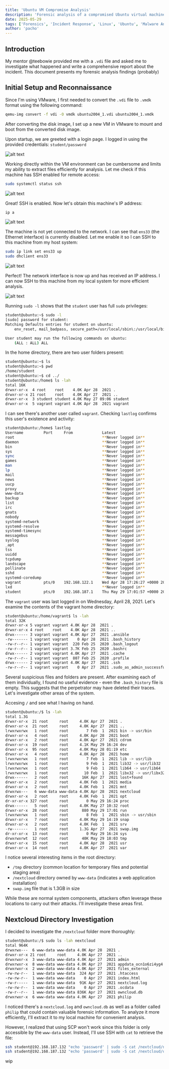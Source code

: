```yaml
---
title: 'Ubuntu VM Compromise Analysis'
description: 'Forensic analysis of a compromised Ubuntu virtual machine - investigating attack vectors, persistence mechanisms, and malicious activities'
date: 2025-05-29
tags: ['Forensics', 'Incident Response', 'Linux', 'Ubuntu', 'Malware Analysis']
author: 'pacho'
---
```


## Introduction

My mentor @teebowie provided me with a `.vdi` file and asked me to investigate what happened and write a comprehensive report about the incident. This document presents my forensic analysis findings (probably)

## Initial Setup and Reconnaissance

Since I'm using VMware, I first needed to convert the `.vdi` file to `.vmdk` format using the following command:

```bash
qemu-img convert -f vdi -O vmdk ubuntu2004_1.vdi ubuntu2004_1.vmdk
```

After converting the disk image, I set up a new VM in VMware to mount and boot from the converted disk image.

Upon startup, we are greeted with a login page. I logged in using the provided credentials: `student/password`

![alt text](<../../../assets/images/ubuntu_vm/ubuntun logged in.png>)

Working directly within the VM environment can be cumbersome and limits my ability to extract files efficiently for analysis. Let me check if this machine has SSH enabled for remote access:

```bash
sudo systemctl status ssh
```

![alt text](<../../../assets/images/ubuntu_vm/check ssh.png>)

Great! SSH is enabled. Now let's obtain this machine's IP address:

```bash
ip a
```

![alt text](<../../../assets/images/ubuntu_vm/ip a.png>)

The machine is not yet connected to the network. I can see that `ens33` (the Ethernet interface) is currently disabled. Let me enable it so I can SSH to this machine from my host system:

```bash
sudo ip link set ens33 up
sudo dhclient ens33
```

![alt text](<../../../assets/images/ubuntu_vm/ssh ip.png>)

Perfect! The network interface is now up and has received an IP address. I can now SSH to this machine from my local system for more efficient analysis.

![alt text](../../../assets/images/ubuntu_vm/sshed.png)

Running `sudo -l` shows that the `student` user has full `sudo` privileges:

```bash
student@ubuntu:~$ sudo -l
[sudo] password for student:
Matching Defaults entries for student on ubuntu:
    env_reset, mail_badpass, secure_path=/usr/local/sbin\:/usr/local/bin\:/usr/sbin\:/usr/bin\:/sbin\:/bin\:/snap/bin

User student may run the following commands on ubuntu:
    (ALL : ALL) ALL
```

In the home directory, there are two user folders present:

```bash
student@ubuntu:~$ ls
student@ubuntu:~$ pwd
/home/student
student@ubuntu:~$ cd ../
student@ubuntu:/home$ ls -lah
total 16K
drwxr-xr-x  4 root    root    4.0K Apr 28  2021 .
drwxr-xr-x 21 root    root    4.0K Apr 27  2021 ..
drwxr-xr-x  3 student student 4.0K May 27 09:06 student
drwxr-xr-x  5 vagrant vagrant 4.0K Apr 28  2021 vagrant
``` 

I can see there's another user called `vagrant`. Checking `lastlog` confirms this user's existence and activity:

```bash
student@ubuntu:/home$ lastlog
Username         Port     From             Latest
root                                       **Never logged in**
daemon                                     **Never logged in**
bin                                        **Never logged in**
sys                                        **Never logged in**
sync                                       **Never logged in**
games                                      **Never logged in**
man                                        **Never logged in**
lp                                         **Never logged in**
mail                                       **Never logged in**
news                                       **Never logged in**
uucp                                       **Never logged in**
proxy                                      **Never logged in**
www-data                                   **Never logged in**
backup                                     **Never logged in**
list                                       **Never logged in**
irc                                        **Never logged in**
gnats                                      **Never logged in**
nobody                                     **Never logged in**
systemd-network                            **Never logged in**
systemd-resolve                            **Never logged in**
systemd-timesync                           **Never logged in**
messagebus                                 **Never logged in**
syslog                                     **Never logged in**
_apt                                       **Never logged in**
tss                                        **Never logged in**
uuidd                                      **Never logged in**
tcpdump                                    **Never logged in**
landscape                                  **Never logged in**
pollinate                                  **Never logged in**
sshd                                       **Never logged in**
systemd-coredump                           **Never logged in**
vagrant          pts/0    192.168.122.1    Wed Apr 28 17:26:27 +0000 2021
lxd                                        **Never logged in**
student          pts/0    192.168.187.1    Thu May 29 17:01:57 +0000 2025
```

The `vagrant` user was last logged in on Wednesday, April 28, 2021. Let's examine the contents of the vagrant home directory:

```bash
student@ubuntu:/home/vagrant$ ls -lah
total 32K
drwxr-xr-x 5 vagrant vagrant 4.0K Apr 28  2021 .
drwxr-xr-x 4 root    root    4.0K Apr 28  2021 ..
drwx------ 3 vagrant vagrant 4.0K Apr 27  2021 .ansible
-rw------- 1 vagrant vagrant    0 Apr 28  2021 .bash_history
-rw-r--r-- 1 vagrant vagrant  220 Feb 25  2020 .bash_logout
-rw-r--r-- 1 vagrant vagrant 3.7K Feb 25  2020 .bashrc
drwx------ 2 vagrant vagrant 4.0K Apr 27  2021 .cache
-rw-r--r-- 1 vagrant vagrant  807 Feb 25  2020 .profile
drwx------ 2 vagrant vagrant 4.0K Apr 27  2021 .ssh
-rw-r--r-- 1 vagrant vagrant    0 Apr 27  2021 .sudo_as_admin_successful
```
Several suspicious files and folders are present. After examining each of them individually, I found no useful evidence - even the `.bash_history` file is empty. This suggests that the perpetrator may have deleted their traces. Let's investigate other areas of the system.

Accesing `/` and see what I having on hand.

```bash
student@ubuntu:/$ ls -lah
total 1.3G
drwxr-xr-x  21 root     root     4.0K Apr 27  2021 .
drwxr-xr-x  21 root     root     4.0K Apr 27  2021 ..
lrwxrwxrwx   1 root     root        7 Feb  1  2021 bin -> usr/bin
drwxr-xr-x   4 root     root     4.0K Apr 28  2021 boot
drwxr-xr-x   2 root     root     4.0K Apr 27  2021 cdrom
drwxr-xr-x  19 root     root     4.1K May 29 16:24 dev
drwxr-xr-x  95 root     root     4.0K May 28 01:19 etc
drwxr-xr-x   4 root     root     4.0K Apr 28  2021 home
lrwxrwxrwx   1 root     root        7 Feb  1  2021 lib -> usr/lib
lrwxrwxrwx   1 root     root        9 Feb  1  2021 lib32 -> usr/lib32
lrwxrwxrwx   1 root     root        9 Feb  1  2021 lib64 -> usr/lib64
lrwxrwxrwx   1 root     root       10 Feb  1  2021 libx32 -> usr/libx32
drwx------   2 root     root      16K Apr 27  2021 lost+found
drwxr-xr-x   2 root     root     4.0K Feb  1  2021 media
drwxr-xr-x   2 root     root     4.0K Feb  1  2021 mnt
drwxrwx---   6 www-data www-data 4.0K Apr 28  2021 nextcloud
drwxr-xr-x   2 root     root     4.0K Feb  1  2021 opt
dr-xr-xr-x 327 root     root        0 May 29 16:24 proc
drwx------   5 root     root     4.0K May 27 10:32 root
drwxr-xr-x  28 root     root      880 May 29 17:01 run
lrwxrwxrwx   1 root     root        8 Feb  1  2021 sbin -> usr/sbin
drwxr-xr-x   7 root     root     4.0K May 29 14:19 snap
drwxr-xr-x   2 root     root     4.0K Feb  1  2021 srv
-rw-------   1 root     root     1.3G Apr 27  2021 swap.img
dr-xr-xr-x  13 root     root        0 May 29 16:24 sys
drwxrwxrwt  12 root     root      40K May 29 18:03 tmp
drwxr-xr-x  15 root     root     4.0K Apr 28  2021 usr
drwxr-xr-x  14 root     root     4.0K Apr 27  2021 var
```

I notice several interesting items in the root directory:
- `/tmp` directory (common location for temporary files and potential staging area)
- `/nextcloud` directory owned by `www-data` (indicates a web application installation)
- `swap.img` file that is 1.3GB in size

While these are normal system components, attackers often leverage these locations to carry out their attacks. I'll investigate these areas first.

## Nextcloud Directory Investigation

I decided to investigate the `/nextcloud` folder more thoroughly:

```bash
student@ubuntu:/$ sudo ls -lah nextcloud
total 964K
drwxrwx---  6 www-data www-data 4.0K Apr 28  2021 .
drwxr-xr-x 21 root     root     4.0K Apr 27  2021 ..
drwxrwxr-x  3 www-data www-data 4.0K Apr 27  2021 admin
drwxrwxr-x  8 www-data www-data 4.0K Apr 27  2021 appdata_ocn1o6zi4yg4
drwxrwxr-x  2 www-data www-data 4.0K Apr 27  2021 files_external
-rw-rw-r--  1 www-data www-data  324 Apr 27  2021 .htaccess
-rw-rw-r--  1 www-data www-data    0 Apr 27  2021 index.html
-rw-r-----  1 www-data www-data  91K Apr 27  2021 nextcloud.log
-rw-rw-r--  1 www-data www-data    0 Apr 27  2021 .ocdata
-rw-r--r--  1 www-data www-data 836K Apr 27  2021 owncloud.db
drwxrwxr-x  6 www-data www-data 4.0K Apr 27  2021 philip
```

I noticed there's a `nextcloud.log` and `owncloud.db` as well as a folder called `philip` that could contain valuable forensic information. To analyze it more efficiently, I'll extract it to my local machine for convenient analysis.

However, I realized that using SCP won't work since this folder is only accessible by the `www-data` user. Instead, I'll use SSH with `cat` to retrieve the file:

```bash
ssh student@192.168.187.132 "echo 'password' | sudo -S cat /nextcloud/nextcloud.log" > nextcloud.log
ssh student@192.168.187.132 "echo 'password' | sudo -S cat /nextcloud/owncloud.db" > owncloud.db
```

wip